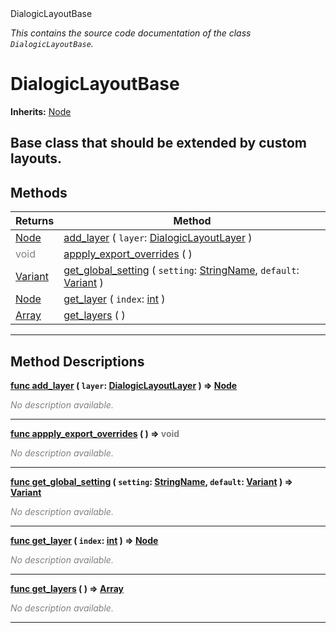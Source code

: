 
<div class="header-banner purple">
<div class="header-label purple">DialogicLayoutBase</div>
</div>

*This contains the source code documentation of the class `DialogicLayoutBase`.*
        
# DialogicLayoutBase
**Inherits:** [Node](https://docs.godotengine.org/en/latest/classes/class_node.html#class-node)

Base class that should be extended by custom layouts.
--- 

## Methods
Returns | Method 
--- | --- 
<span class="hljs-attribute">[Node](https://docs.godotengine.org/en/latest/classes/class_node.html#class-node)</span> | [<span class="hljs-title">add_layer</span>](#method-add_layer) ( `layer`: [DialogicLayoutLayer](class_dialogiclayoutlayer.md) ) 
<span style = "color: gray">void</span> | [<span class="hljs-title">appply_export_overrides</span>](#method-appply_export_overrides) ( ) 
<span class="hljs-attribute">[Variant](https://docs.godotengine.org/en/latest/classes/class_variant.html#class-variant)</span> | [<span class="hljs-title">get_global_setting</span>](#method-get_global_setting) ( `setting`: [StringName](https://docs.godotengine.org/en/latest/classes/class_stringname.html#class-stringname), `default`: [Variant](https://docs.godotengine.org/en/latest/classes/class_variant.html#class-variant) ) 
<span class="hljs-attribute">[Node](https://docs.godotengine.org/en/latest/classes/class_node.html#class-node)</span> | [<span class="hljs-title">get_layer</span>](#method-get_layer) ( `index`: [int](https://docs.godotengine.org/en/latest/classes/class_int.html#class-int) ) 
<span class="hljs-attribute">[Array](https://docs.godotengine.org/en/latest/classes/class_array.html#class-array)</span> | [<span class="hljs-title">get_layers</span>](#method-get_layers) ( ) 
--- 
## Method Descriptions



<a class="header" id="method-add_layer" href="#method-add_layer">**<span class="hljs-attribute">func</span> [<span class="hljs-title">add_layer</span>](#method-add_layer) ( `layer`: [DialogicLayoutLayer](class_dialogiclayoutlayer.md) )</a>  ⇒ <span class="hljs-attribute">[Node](https://docs.godotengine.org/en/latest/classes/class_node.html#class-node)</span>** 



 <span style = "color: gray">*No description available.*</span> 

---



<a class="header" id="method-appply_export_overrides" href="#method-appply_export_overrides">**<span class="hljs-attribute">func</span> [<span class="hljs-title">appply_export_overrides</span>](#method-appply_export_overrides) ( )</a>  ⇒ <span style = "color: gray">void</span>** 



 <span style = "color: gray">*No description available.*</span> 

---



<a class="header" id="method-get_global_setting" href="#method-get_global_setting">**<span class="hljs-attribute">func</span> [<span class="hljs-title">get_global_setting</span>](#method-get_global_setting) ( `setting`: [StringName](https://docs.godotengine.org/en/latest/classes/class_stringname.html#class-stringname), `default`: [Variant](https://docs.godotengine.org/en/latest/classes/class_variant.html#class-variant) )</a>  ⇒ <span class="hljs-attribute">[Variant](https://docs.godotengine.org/en/latest/classes/class_variant.html#class-variant)</span>** 



 <span style = "color: gray">*No description available.*</span> 

---



<a class="header" id="method-get_layer" href="#method-get_layer">**<span class="hljs-attribute">func</span> [<span class="hljs-title">get_layer</span>](#method-get_layer) ( `index`: [int](https://docs.godotengine.org/en/latest/classes/class_int.html#class-int) )</a>  ⇒ <span class="hljs-attribute">[Node](https://docs.godotengine.org/en/latest/classes/class_node.html#class-node)</span>** 



 <span style = "color: gray">*No description available.*</span> 

---



<a class="header" id="method-get_layers" href="#method-get_layers">**<span class="hljs-attribute">func</span> [<span class="hljs-title">get_layers</span>](#method-get_layers) ( )</a>  ⇒ <span class="hljs-attribute">[Array](https://docs.godotengine.org/en/latest/classes/class_array.html#class-array)</span>** 



 <span style = "color: gray">*No description available.*</span> 

---

